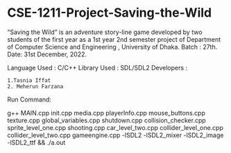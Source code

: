 # CSE-1211-Project-Saving-the-Wild
“Saving the Wild” is an adventure story-line game developed by two students of the first year as a 1st year 2nd semester project of Department of Computer Science and Engineering , University of Dhaka. Batch : 27th. Date: 31st December, 2022.

Language Used : C/C++ Library Used : SDL/SDL2 Developers :

    1.Tasnia Iffat
    2. Meherun Farzana

Run Command: 

g++ MAIN.cpp init.cpp media.cpp playerInfo.cpp mouse_buttons.cpp texture.cpp global_variables.cpp shutdown.cpp collision_checker.cpp sprite_level_one.cpp shooting.cpp car_level_two.cpp collider_level_one.cpp collider_level_two.cpp gameengine.cpp -lSDL2 -lSDL2_mixer -lSDL2_image -lSDL2_ttf && ./a.out
